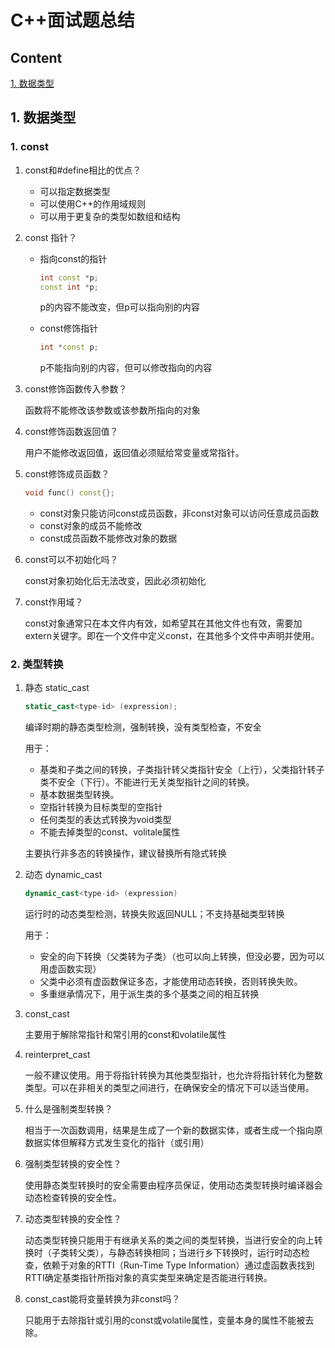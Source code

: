 # C++面试题总结

## Content

[1. 数据类型](#1数据类型)


## 1. 数据类型

### 1. const

1. const和#define相比的优点？

   - 可以指定数据类型
   - 可以使用C++的作用域规则
   - 可以用于更复杂的类型如数组和结构

2. const 指针？

   - 指向const的指针

     ```c++
     int const *p;
     const int *p;
     ```

     p的内容不能改变，但p可以指向别的内容
     
   - const修饰指针
   
     ```c++
     int *const p;
     ```
   
     p不能指向别的内容，但可以修改指向的内容
   
3. const修饰函数传入参数？

   函数将不能修改该参数或该参数所指向的对象

4. const修饰函数返回值？

   用户不能修改返回值，返回值必须赋给常变量或常指针。

5. const修饰成员函数？

   ```C++
   void func() const{};
   ```

   - const对象只能访问const成员函数，非const对象可以访问任意成员函数
   - const对象的成员不能修改
   - const成员函数不能修改对象的数据

6. const可以不初始化吗？

   const对象初始化后无法改变，因此必须初始化

7. const作用域？

   const对象通常只在本文件内有效，如希望其在其他文件也有效，需要加extern关键字。即在一个文件中定义const，在其他多个文件中声明并使用。

### 2. 类型转换

1. 静态 static_cast

   ```c++
   static_cast<type-id> (expression);
   ```

   编译时期的静态类型检测，强制转换，没有类型检查，不安全

   用于：

   - 基类和子类之间的转换，子类指针转父类指针安全（上行），父类指针转子类不安全（下行）。不能进行无关类型指针之间的转换。
   - 基本数据类型转换。
   - 空指针转换为目标类型的空指针
   - 任何类型的表达式转换为void类型
   - 不能去掉类型的const、volitale属性

   主要执行非多态的转换操作，建议替换所有隐式转换

2. 动态 dynamic_cast

   ```c++
   dynamic_cast<type-id> (expression)
   ```

   运行时的动态类型检测，转换失败返回NULL；不支持基础类型转换

   用于：

   - 安全的向下转换（父类转为子类）（也可以向上转换，但没必要，因为可以用虚函数实现）
   - 父类中必须有虚函数保证多态，才能使用动态转换，否则转换失败。
   - 多重继承情况下，用于派生类的多个基类之间的相互转换
   
3. const_cast

   主要用于解除常指针和常引用的const和volatile属性

4. reinterpret_cast

   一般不建议使用。用于将指针转换为其他类型指针，也允许将指针转化为整数类型。可以在非相关的类型之间进行，在确保安全的情况下可以适当使用。

5. 什么是强制类型转换？

   相当于一次函数调用，结果是生成了一个新的数据实体，或者生成一个指向原数据实体但解释方式发生变化的指针（或引用）

6. 强制类型转换的安全性？

   使用静态类型转换时的安全需要由程序员保证，使用动态类型转换时编译器会动态检查转换的安全性。

7. 动态类型转换的安全性？

   动态类型转换只能用于有继承关系的类之间的类型转换，当进行安全的向上转换时（子类转父类），与静态转换相同；当进行乡下转换时，运行时动态检查，依赖于对象的RTTI（Run-Time Type Information）通过虚函数表找到RTTI确定基类指针所指对象的真实类型来确定是否能进行转换。

8. const_cast能将变量转换为非const吗？

   只能用于去除指针或引用的const或volatile属性，变量本身的属性不能被去除。
